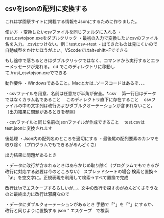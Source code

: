 


## csvをjsonの配列に変換する

これは学園祭サイトに掲載する情報をJsonにするために作りました。

使い方
・変換したいcsvファイルを同じフォルダに入れる
・rust_csvtojson.exeをダブルクリック
・最初の入力で変換したいcsvのファイル名を入力。.csvはつけない。例：test.csv->test
・出てきたものは見にくいので自動成型をかけたほうがよい。VScodeではalt+shift+Fでできる

もし途中で落ちるときはダブルクリックではなく、コマンドから実行するとエラーメッセージが見れる。
cd でこのディレクトリに移動して./rust_csvtojson.exeでできる


動作要件
・Windowsであること。Macとかは..ソースコードはあるぞ、、、

・csvファイルを用意、名前は任意だが半角が安全。*.csv
　第一行目はデータではなくカラム名であること
　このディレクトリ直下に存在すること
　csvファイルの中の文字列は改行およびダブルクオーテーションが含まれないこと。（出力結果に問題があるときを参照）

・csvファイルと同じ名前のjsonファイルが作成できること
　test.csvはtest.jsonに変換されます


後処理
・Json内の配列名のところを適切にする
・最後尾の配列要素のカンマを取り除く（プログラムでもできるがめんどくさ）


出力結果に問題があるとき

・データに改行が含まれるときはあらかじめ取り除く（プログラムでもできるが改行に対応する必要は今のところない）
スプレッドシートの場合
検索と置換->「\n」を空文字に。正規表現を利用して検索->すべて置換で完成

改行は\\nでエスケープするらしいが...。文中の改行を探すのがめんどくさそうなのと最終出力に改行は邪魔なので

・データにダブルクォーテーションがあるとき
手動で「"」を「\"」にするか、改行と同じように置換する
json " エスケープ　で検索
